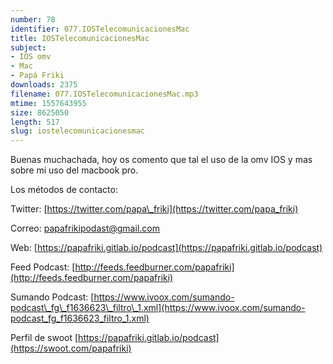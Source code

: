 ```yaml
---
number: 78
identifier: 077.IOSTelecomunicacionesMac
title: IOSTelecomunicacionesMac
subject:
- IOS omv
- Mac
- Papá Friki
downloads: 2375
filename: 077.IOSTelecomunicacionesMac.mp3
mtime: 1557643955
size: 8625050
length: 517
slug: iostelecomunicacionesmac
---
```

Buenas muchachada, hoy os comento que tal el uso de la omv IOS y mas sobre mi uso del macbook pro.  

Los métodos de contacto:  

Twitter: [https://twitter.com/papa\_friki](https://twitter.com/papa_friki)

Correo: [papafrikipodast@gmail.com](https://archive.org/details/papafrikipodast@gmail.com)

Web: [https://papafriki.gitlab.io/podcast](https://papafriki.gitlab.io/podcast)

Feed Podcast: [http://feeds.feedburner.com/papafriki](http://feeds.feedburner.com/papafriki)

Sumando Podcast: [https://www.ivoox.com/sumando-podcast\_fg\_f1636623\_filtro\_1.xml](https://www.ivoox.com/sumando-podcast_fg_f1636623_filtro_1.xml)

Perfil de swoot [https://papafriki.gitlab.io/podcast](https://swoot.com/papafriki)
